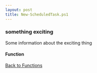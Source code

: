 ```yaml
---
layout: post
title: New-ScheduledTask.ps1
---
```


### something exciting

Some information about the exciting thing

#### Function

<script async src="https://gist-it.appspot.com/github.com/BanterBoy/scripts-blog/blob/master/PowerShell/functions/New-ScheduledTask.ps1" crossorigin="anonymous"></script>

<a href="/menu/_pages/functions.html">Back to Functions</a>
